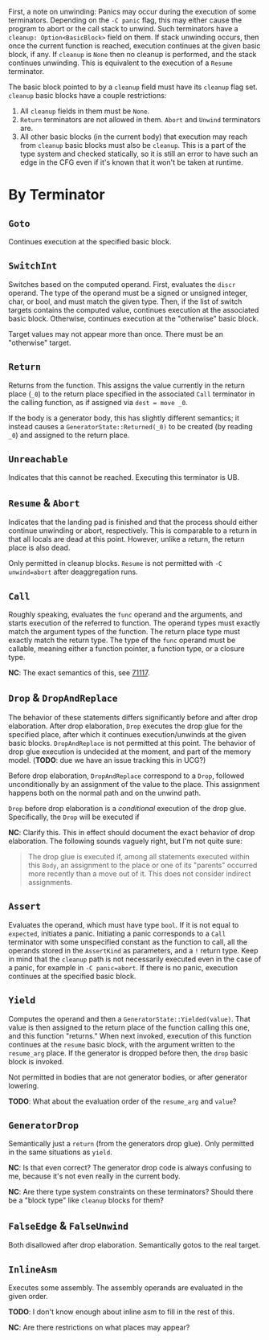 First, a note on unwinding: Panics may occur during the execution of some terminators. Depending on
the `-C panic` flag, this may either cause the program to abort or the call stack to unwind. Such
terminators have a `cleanup: Option<BasicBlock>` field on them. If stack unwinding occurs, then once
the current function is reached, execution continues at the given basic block, if any. If `cleanup`
is `None` then no cleanup is performed, and the stack continues unwinding. This is equivalent to the
execution of a `Resume` terminator.

The basic block pointed to by a `cleanup` field must have its `cleanup` flag set. `cleanup` basic
blocks have a couple restrictions:
 1. All `cleanup` fields in them must be `None`.
 2. `Return` terminators are not allowed in them. `Abort` and `Unwind` terminators are.
 3. All other basic blocks (in the current body) that execution may reach from `cleanup` basic
    blocks must also be `cleanup`. This is a part of the type system and checked statically, so it
    is still an error to have such an edge in the CFG even if it's known that it won't be taken at
    runtime.

# By Terminator

## `Goto`

Continues execution at the specified basic block.

## `SwitchInt`

Switches based on the computed operand. First, evaluates the `discr` operand. The type of the
operand must be a signed or unsigned integer, char, or bool, and must match the given type. Then, if
the list of switch targets contains the computed value, continues execution at the associated basic
block. Otherwise, continues execution at the "otherwise" basic block.

Target values may not appear more than once. There must be an "otherwise" target.

## `Return`

Returns from the function. This assigns the value currently in the return place (`_0`) to the return
place specified in the associated `Call` terminator in the calling function, as if assigned via
`dest = move _0`.

If the body is a generator body, this has slightly different semantics; it instead causes a
`GeneratorState::Returned(_0)` to be created (by reading `_0`) and assigned to the return place.

## `Unreachable`

Indicates that this cannot be reached. Executing this terminator is UB.

## `Resume` & `Abort`

Indicates that the landing pad is finished and that the process should either continue unwinding or
abort, respectively. This is comparable to a return in that all locals are dead at this point.
However, unlike a return, the return place is also dead.

Only permitted in cleanup blocks. `Resume` is not permitted with `-C unwind=abort` after
deaggregation runs.

## `Call`

Roughly speaking, evaluates the `func` operand and the arguments, and starts execution of the
referred to function. The operand types must exactly match the argument types of the function. The
return place type must exactly match the return type. The type of the `func` operand must be
callable, meaning either a function pointer, a function type, or a closure type.

**NC**: The exact semantics of this, see [71117][71117].

[71117]: https://github.com/rust-lang/rust/issues/71117

## `Drop` & `DropAndReplace`

The behavior of these statements differs significantly before and after drop elaboration. After drop
elaboration, `Drop` executes the drop glue for the specified place, after which it continues
execution/unwinds at the given basic blocks. `DropAndReplace` is not permitted at this point. The
behavior of drop glue execution is undecided at the moment, and part of the memory model. (**TODO**:
due we have an issue tracking this in UCG?)

Before drop elaboration, `DropAndReplace` correspond to a `Drop`, followed unconditionally by an
assignment of the value to the place. This assignment happens both on the normal path and on the
unwind path.

`Drop` before drop elaboration is a *conditional* execution of the drop glue. Specifically, the
`Drop` will be executed if

**NC**: Clarify this. This in effect should document the exact behavior of drop elaboration. The following sounds vaguely right, but I'm not quite sure:

> The drop glue is executed if, among all statements executed within this `Body`, an assignment to
> the place or one of its "parents" occurred more recently than a move out of it. This does not
> consider indirect assignments.

## `Assert`

Evaluates the operand, which must have type `bool`. If it is not equal to `expected`, initiates a
panic. Initiating a panic corresponds to a `Call` terminator with some unspecified constant as the
function to call, all the operands stored in the `AssertKind` as parameters, and a `!` return type.
Keep in mind that the `cleanup` path is not necessarily executed even in the case of a panic, for
example in `-C panic=abort`. If there is no panic, execution continues at the specified basic block.

## `Yield`

Computes the operand and then a `GeneratorState::Yielded(value)`. That value is then assigned to the
return place of the function calling this one, and this function "returns." When next invoked,
execution of this function continues at the `resume` basic block, with the argument written to the
`resume_arg` place. If the generator is dropped before then, the `drop` basic block is invoked.

Not permitted in bodies that are not generator bodies, or after generator lowering.

**TODO**: What about the evaluation order of the `resume_arg` and `value`?

## `GeneratorDrop`

Semantically just a `return` (from the generators drop glue). Only permitted in the same situations
as `yield`.

**NC**: Is that even correct? The generator drop code is always confusing to me, because it's not
even really in the current body.

**NC**: Are there type system constraints on these terminators? Should there be a "block type" like
`cleanup` blocks for them?

## `FalseEdge` & `FalseUnwind`

Both disallowed after drop elaboration. Semantically gotos to the real target.

## `InlineAsm`

Executes some assembly. The assembly operands are evaluated in the given order.

**TODO**: I don't know enough about inline asm to fill in the rest of this.

**NC**: Are there restrictions on what places may appear?
